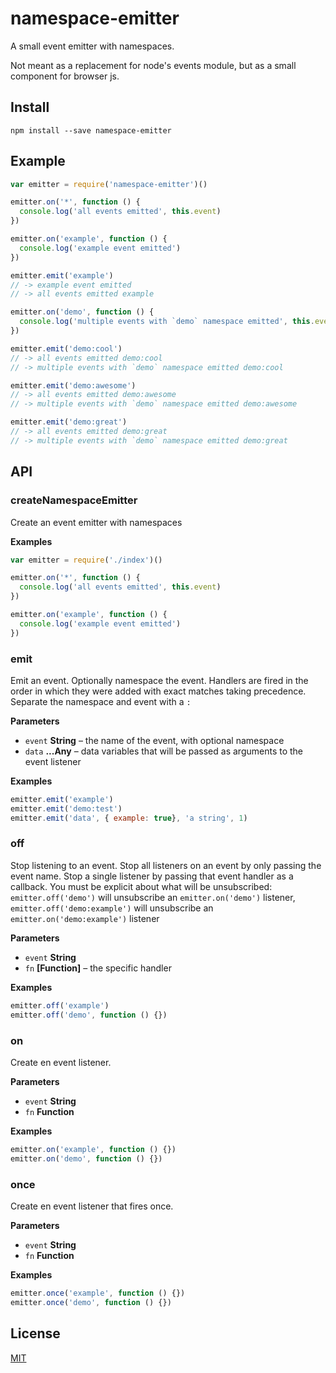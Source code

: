 # namespace-emitter

A small event emitter with namespaces.

Not meant as a replacement for node's events module, but as a small component for browser js.

## Install

    npm install --save namespace-emitter

## Example

```js
var emitter = require('namespace-emitter')()

emitter.on('*', function () {
  console.log('all events emitted', this.event)
})

emitter.on('example', function () {
  console.log('example event emitted')
})

emitter.emit('example')
// -> example event emitted
// -> all events emitted example

emitter.on('demo', function () {
  console.log('multiple events with `demo` namespace emitted', this.event)
})

emitter.emit('demo:cool')
// -> all events emitted demo:cool
// -> multiple events with `demo` namespace emitted demo:cool

emitter.emit('demo:awesome')
// -> all events emitted demo:awesome
// -> multiple events with `demo` namespace emitted demo:awesome

emitter.emit('demo:great')
// -> all events emitted demo:great
// -> multiple events with `demo` namespace emitted demo:great
```

## API

### createNamespaceEmitter

Create an event emitter with namespaces

**Examples**

```javascript
var emitter = require('./index')()

emitter.on('*', function () {
  console.log('all events emitted', this.event)
})

emitter.on('example', function () {
  console.log('example event emitted')
})
```

### emit

Emit an event. Optionally namespace the event. Handlers are fired in the order in which they were added with exact matches taking precedence. Separate the namespace and event with a `:`

**Parameters**

-   `event` **String** – the name of the event, with optional namespace
-   `data` **...Any** – data variables that will be passed as arguments to the event listener

**Examples**

```javascript
emitter.emit('example')
emitter.emit('demo:test')
emitter.emit('data', { example: true}, 'a string', 1)
```

### off

Stop listening to an event. Stop all listeners on an event by only passing the event name. Stop a single listener by passing that event handler as a callback.
You must be explicit about what will be unsubscribed: `emitter.off('demo')` will unsubscribe an `emitter.on('demo')` listener, 
`emitter.off('demo:example')` will unsubscribe an `emitter.on('demo:example')` listener

**Parameters**

-   `event` **String** 
-   `fn` **[Function]** – the specific handler

**Examples**

```javascript
emitter.off('example')
emitter.off('demo', function () {})
```

### on

Create en event listener.

**Parameters**

-   `event` **String** 
-   `fn` **Function** 

**Examples**

```javascript
emitter.on('example', function () {})
emitter.on('demo', function () {})
```

### once

Create en event listener that fires once.

**Parameters**

-   `event` **String** 
-   `fn` **Function** 

**Examples**

```javascript
emitter.once('example', function () {})
emitter.once('demo', function () {})
```

## License

[MIT](LICENSE.md)
